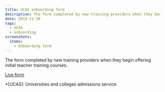 ```yaml
---
title: UCAS onboarding form
description: The form completed by new training providers when they begin offering initial teacher training courses
date: 2018-11-30
tags:
  - UCAS
  - onboarding
screenshots:
  items:
    - Onboarding form
---
```


The form completed by new training providers when they begin offering initial teacher training courses.

[Live form](https://www.ucasdigital.com/misc/UTT_form/uttform.html)

*[UCAS]: Universities and colleges admissions service
